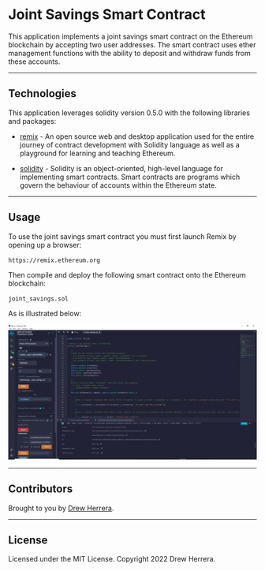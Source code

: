 # Joint Savings Smart Contract
This application implements a joint savings smart contract on the Ethereum blockchain by accepting two user addresses.  The smart contract uses ether management functions with the ability to deposit and withdraw funds from these accounts.

---

## Technologies

This application leverages solidity version 0.5.0 with the following libraries and packages:

* [remix](https://remix.ethereum.org) - An open source web and desktop application used for the entire journey of contract development with Solidity language as well as a playground for learning and teaching Ethereum.

* [solidity](https://docs.soliditylang.org/en/v0.8.17/) - Solidity is an object-oriented, high-level language for implementing smart contracts. Smart contracts are programs which govern the behaviour of accounts within the Ethereum state.

---

## Usage

To use the joint savings smart contract you must first launch Remix by opening up a browser:

```Remix
https://remix.ethereum.org
```

Then compile and deploy the following smart contract onto the Ethereum blockchain:

```Solidity
joint_savings.sol
```

As is illustrated below:

![SetAccounts](Execution_Results/setAccounts.GIF)


---

## Contributors

Brought to you by [Drew Herrera](https://www.linkedin.com/in/andrewjherrera).

---

## License

Licensed under the MIT License. Copyright 2022 Drew Herrera.
